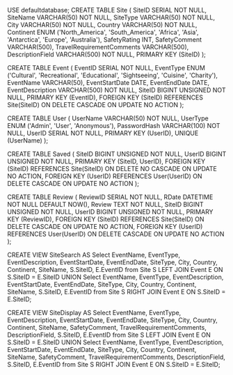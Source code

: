 USE defaultdatabase;
CREATE TABLE Site
(
  SiteID SERIAL NOT NULL,
  SiteName VARCHAR(50) NOT NULL,
  SiteType VARCHAR(50) NOT NULL,
  City VARCHAR(50) NOT NULL,
  Country VARCHAR(50) NOT NULL,
  Continent ENUM ('North_America', 'South_America', 'Africa', 'Asia', 'Antarctica', 'Europe', 'Australia'),
  SafetyRating INT,
  SafetyComment VARCHAR(500),
  TravelRequirementComments VARCHAR(500),
  DescriptionField VARCHAR(500) NOT NULL,
  PRIMARY KEY (SiteID)
);

CREATE TABLE Event
(
  EventID SERIAL NOT NULL,
  EventType ENUM ('Cultural', 'Recreational', 'Educational', 'Sightseeing', 'Cuisine', 'Charity'),
  EventName VARCHAR(50),
  EventStartDate DATE,
  EventEndDate DATE,
  EventDescription VARCHAR(500) NOT NULL,
  SiteID BIGINT UNSIGNED NOT NULL,
  PRIMARY KEY (EventID),
  FOREIGN KEY (SiteID) 
REFERENCES Site(SiteID)
ON DELETE CASCADE
	ON UPDATE NO ACTION
);

CREATE TABLE User
(
  UserName VARCHAR(50) NOT NULL,
  UserType ENUM ('Admin', 'User', 'Anonymous'),
  PasswordHash VARCHAR(100) NOT NULL,
  UserID SERIAL NOT NULL,
  PRIMARY KEY (UserID),
  UNIQUE (UserName)
);

CREATE TABLE Saved
(
  SiteID BIGINT UNSIGNED NOT NULL,
  UserID BIGINT UNSIGNED NOT NULL,
  PRIMARY KEY (SiteID, UserID),
  FOREIGN KEY (SiteID) 
REFERENCES Site(SiteID)
ON DELETE NO CASCADE
ON UPDATE NO ACTION,
  FOREIGN KEY (UserID) 
REFERENCES User(UserID)
ON DELETE CASCADE
	ON UPDATE NO ACTION
);


CREATE TABLE Review
(
  ReviewID SERIAL NOT NULL,
  RDate DATETIME NOT NULL DEFAULT NOW(),
  Review TEXT NOT NULL,
  SiteID BIGINT UNSIGNED NOT NULL,
  UserID BIGINT UNSIGNED NOT NULL,
  PRIMARY KEY (ReviewID),
  FOREIGN KEY (SiteID) 
REFERENCES Site(SiteID)
ON DELETE CASCADE
ON UPDATE NO ACTION,
  FOREIGN KEY (UserID) 
REFERENCES User(UserID)
ON DELETE CASCADE
	ON UPDATE NO ACTION
);

CREATE VIEW SiteSearch AS
Select EventName, EventType, EventDescription, EventStartDate, EventEndDate, 
SiteType, City, Country, Continent, SiteName, S.SiteID, E.EventID
from Site S
LEFT JOIN Event E
ON S.SiteID = E.SiteID
UNION
Select EventName, EventType, EventDescription, EventStartDate, EventEndDate, 
SiteType, City, Country, Continent, SiteName, S.SiteID, E.EventID
from Site S
RIGHT JOIN Event E
ON S.SiteID = E.SiteID;

CREATE VIEW SiteDisplay AS
Select EventName, EventType, EventDescription, EventStartDate, EventEndDate, 
SiteType, City, Country, Continent, SiteName,
SafetyComment, TravelRequirementComments, DescriptionField, S.SiteID, E.EventID
from Site S
LEFT JOIN Event E
ON S.SiteID = E.SiteID
UNION
Select EventName, EventType, EventDescription, EventStartDate, EventEndDate, 
SiteType, City, Country, Continent, SiteName,
SafetyComment, TravelRequirementComments, DescriptionField, S.SiteID, E.EventID
from Site S
RIGHT JOIN Event E
ON S.SiteID = E.SiteID;
